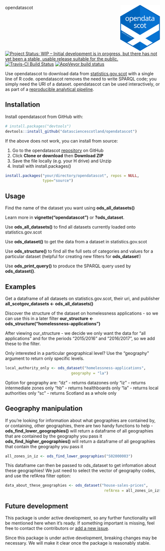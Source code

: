 
<!-- README.md is generated from README.Rmd. Please edit that file -->

opendatascot <img src = "man/figures/logo_new.svg" align = "right" height = 150/>

[![Project Status: WIP – Initial development is in progress, but there
has not yet been a stable, usable release suitable for the
public.](https://www.repostatus.org/badges/latest/wip.svg)](https://www.repostatus.org/#wip)
[![Travis-CI Build
Status](https://travis-ci.org/datasciencescotland/opendatascot.svg?branch=master)](https://travis-ci.org/datasciencescotland/opendatascot)
[![AppVeyor build
status](https://ci.appveyor.com/api/projects/status/github/datasciencescotland/opendatascot?branch=master&svg=true)](https://ci.appveyor.com/project/datasciencescotland/opendatascot)

Use opendatascot to download data from
[statistics.gov.scot](http://statistics.gov.scot/home) with a single
line of R code. opendatascot removes the need to write SPARQL code; you
simply need the URI of a dataset. opendatascot can be used
interactively, or as part of a [reproducible analytical
pipeline](https://ukgovdatascience.github.io/rap_companion/).

## Installation

Install opendatascot from GitHub with:

``` r
# install.packages("devtools")
devtools::install_github("datasciencescotland/opendatascot")
```

If the above does not work, you can install from source:

1.  Go to the opendatascot
    [repository](https://github.com/datasciencescotland/opendatascot) on
    GitHub
2.  Click **Clone or download** then **Download ZIP**
3.  Save the file locally (e.g. your H drive) and Unzip
4.  Install with install.packages()

<!-- end list -->

``` r
install.packages("your/directory/opendatascot", repos = NULL,
                 type="source")
```

## Usage

Find the name of the dataset you want using **ods\_all\_datasets()**

Learn more in **vignette(“opendatascot”)** or **?ods\_dataset**.

Use **ods\_all\_datasets()** to find all datasets currently loaded onto
statistics.gov.scot

Use **ods\_dataset()** to get the data from a dataset in
statistics.gov.scot

Use **ods\_structure()** to find all the full sets of categories and
values for a particular dataset (helpful for creating new filters for
**ods\_dataset**\!)

Use **ods\_print\_query()** to produce the SPARQL query used by
**ods\_dataset()**.

## Examples

Get a dataframe of all datasets on statistics.gov.scot, their uri, and
publisher **all\_scotgov\_datasets \<- ods\_all\_datasets()**

Discover the structure of the dataset on homelessness applications - so
we can use this in a later filter **our\_structure \<-
ods\_structure(“homelessness-applications”)**

After viewing our\_structure - we decide we only want the data for “all
applications” and for the periods “2015/2016” and “2016/2017”, so we add
these to the filter.

Only interested in a particular geographical level? Use the “geography”
argument to return only specific levels.

``` r
local_authority_only <- ods_dataset("homelessness-applications",
                              geography = "la")
```

Option for geography are: “dz” - returns datazones only “iz” - returns
intermediate zones only “hb” - returns healthboards only “la” - returns
local authorities only “sc” - returns Scotland as a whole only

## Geography manipulation

If you’re looking for information about what geographies are contained
by, or containing, other geographies, there are two handy functions to
help - **ods\_find\_lower\_geographies()** will return a dataframe of
all geographies that are contained by the geography you pass it
**ods\_find\_higher\_geographies()** will return a dataframe of all
geographies that contain the geography you pass it

``` r
all_zones_in_iz <- ods_find_lower_geographies("S02000003")
```

This dataframe can then be passed to ods\_dataset to get infomation
about these geographies\! We just need to select the vector of geography
codes, and use the refArea filter option:

``` r
data_about_these_geographies <- ods_dataset("house-sales-prices",
                                             refArea = all_zones_in_iz$geography)
```

## Future development

This package is under active development, so any further functionality
will be mentioned here when it’s ready. If something important is
missing, feel free to contact the contributors or [add a new
issue](https://github.com/jsphdms/opendatascot/issues).

Since this package is under active development, breaking changes may be
necessary. We will make it clear once the package is reasonably stable.

